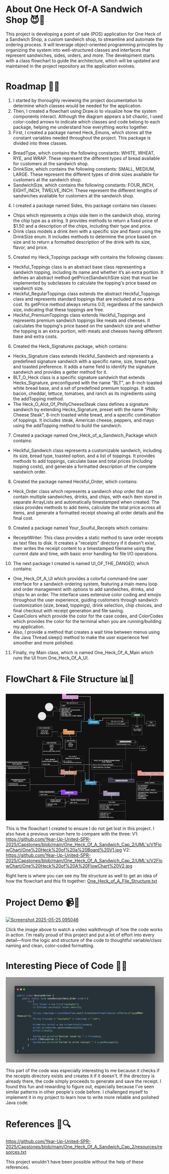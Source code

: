 # About One Heck Of-A Sandwich Shop 😈🥪
This project is developing a point of sale (POS) application for One Heck of a Sandwich Shop, a custom sandwich shop, to streamline and automate the ordering process. 
It will leverage object-oriented programming principles by organizing the system into well-structured classes and interfaces that represent sandwiches, sides, orders, and more. 
The development starts with a class flowchart to guide the architecture, which will be updated and maintained in the project repository as the application evolves.

# Roadmap 🚧🥪
1. I started by thoroughly reviewing the project documentation to determine which classes would be needed for the application.
2. Then, I created a flowchart using Draw.io to visualize how the system components interact. 
Although the diagram appears a bit chaotic, I used color-coded arrows to indicate which classes and code belong to each package, helping me understand how everything works together.
3. First, I created a package named Heck_Emuns, which stores all the constant variables needed throughout the project. This package is divided into three classes.
* BreadType, which contains the following constants: WHITE, WHEAT, RYE, and WRAP. These represent the different types of bread available for customers at the sandwich shop.
* DrinkSize, which contains the following constants: SMALL, MEDIUM, LARGE. These represent the different types of drink sizes available for customers at the sandwich shop.  
* SandwichSize, which contains the following constants: FOUR_INCH, EIGHT_INCH, TWELVE_INCH. These represent the different lengths of sandwiches available for customers at the sandwich shop.
4. I created a package named Sides, this package contains two classes:
* Chips which represents a chips side item in the sandwich shop, storing the chip type as a string. It provides methods to return a fixed price of $1.50 and a description of the chips, including their type and price.
* Drink  class models a drink item with a specific size and flavor using the DrinkSize enum. It includes methods to determine the price based on size and to return a formatted description of the drink with its size, flavor, and price.
5. Created my Heck_Toppings package with contains the following classes:
* Heckful_Toppings class is an abstract base class representing a sandwich topping, including its name and whether it’s an extra portion. It defines an abstract method getPrice(SandwichSize size) that must be implemented by subclasses to calculate the topping's price based on sandwich size.
* Heckful_RegularToppings class extends the abstract Heckful_Toppings class and represents standard toppings that are included at no extra cost. Its getPrice method always returns 0.0, regardless of the sandwich size, indicating that these toppings are free.
* Heckful_PremiumToppings class extends Heckful_Toppings and represents premium sandwich toppings like meats and cheeses. It calculates the topping's price based on the sandwich size and whether the topping is an extra portion, with meats and cheeses having different base and extra costs.
6. Created the Heck_Signatures package, which contains:
* Hecks_Signature class extends Heckful_Sandwich and represents a predefined signature sandwich with a specific name, size, bread type, and toasted preference. It adds a name field to identify the signature sandwich and provides a getter method for it.
* BLT_O_Heck class is a specific signature sandwich that extends Hecks_Signature, preconfigured with the name "BLT", an 8-inch toasted white bread base, and a set of predefined premium toppings. It adds bacon, cheddar, lettuce, tomatoes, and ranch as its ingredients using the addTopping method.
* The Heck_O_Alot_Of_PhillyCheeseSteak class defines a signature sandwich by extending Hecks_Signature, preset with the name "Philly Cheese Steak", 8-inch toasted white bread, and a specific combination of toppings. It includes steak, American cheese, peppers, and mayo using the addTopping method to build the sandwich.
7. Created a package named One_Heck_of_a_Sandwich_Package which contains:
* Heckful_Sandwich class represents a customizable sandwich, including its size, bread type, toasted option, and a list of toppings. It provides methods to add toppings, calculate base and total prices (including topping costs), and generate a formatted description of the complete sandwich order.
8. Created the package named Heckful_Order, which contains:
* Heck_Order class which represents a sandwich shop order that can contain multiple sandwiches, drinks, and chips, with each item stored in separate ArrayLists and automatically timestamped when created. The class provides methods to add items, calculate the total price across all items, and generate a formatted receipt showing all order details and the final cost.
9. Created a package named Your_Soulful_Receipts which contains:
* ReceiptWriter: This class  provides a static method to save order receipts as text files to disk. It creates a "receipts" directory if it doesn't exist, then writes the receipt content to a timestamped filename using the current date and time, with basic error handling for file I/O operations.
10. The next package I created is named UI_OF_THE_DANGED, which contains:
* One_Heck_Of_A_UI which provides a colorful command-line user interface for a sandwich ordering system, featuring a main menu loop and order management with options to add sandwiches, drinks, and chips to an order. The interface uses extensive color coding and emojis throughout the user experience, guiding customers through sandwich customization (size, bread, toppings), drink selection, chip choices, and final checkout with receipt generation and file saving.
* CaseColors which provide the color for the case codes, and ColorCodes which provides the color for the terminal when you are running/building my application.
* Also, I provide a method that creates a wait time between menus using the Java Thread.sleep() method to make the user experience feel smoother and more polished.
11. Finally, my Main class, which is named One_Heck_Of_A_Main which runs the UI from One_Heck_Of_A_UI.


# FlowChart & File Structure 📊🥪
![One Heck of A FlowChart V3.jpg](UML%27s/V3FlowChart/One%20Heck%20of%20A%20FlowChart%20V3.jpg)

This is the flowchart I created to ensure I do not get lost in this project. I also have a previous version here to compare with the three: 
V1: https://github.com/Year-Up-United-SPR-2025/Capstones/blob/main/One_Heck_Of_A_Sandwich_Cap_2/UML's/V1FlowChart/One%20Heck%20of%20a%20Board%20V1.jpg
V2: https://github.com/Year-Up-United-SPR-2025/Capstones/blob/main/One_Heck_Of_A_Sandwich_Cap_2/UML's/V2FlowChart/One%20Heck%20of%20A%20FlowChart%20V2.jpg


Right here is where you can see my file structure as well to get an idea of how the flowchart and this fit together:
[One_Heck_of_A_File_Structure.txt](One_Heck_of_A_File_Structure.txt)
# Project Demo 📹🥪
[![Screenshot 2025-05-25 095046](https://github.com/user-attachments/assets/e7863657-f24f-434a-81d9-1c0b1f32f6f1)](https://youtu.be/tWWfnp2oCEY)

Click the image above to watch a video walkthrough of how the code works in action.
I’m really proud of this project and put a lot of effort into every detail—from the logic and structure of the code to thoughtful variable/class naming and clean, color-coded formatting.

# Interesting Piece of Code 🥪👀
![Capstone 2 IC.png](Screenshots/Capstone%202%20IC.png)

This part of the code was especially interesting to me because it checks if the receipts directory exists and creates it if it doesn't. 
If the directory is already there, the code simply proceeds to generate and save the receipt. I found this fun and rewarding to figure out, especially because I’ve seen similar patterns in other people's code before. 
I challenged myself to implement it in my project to learn how to write more reliable and polished Java code.

# References 🥪🔍
https://github.com/Year-Up-United-SPR-2025/Capstones/blob/main/One_Heck_Of_A_Sandwich_Cap_2/resources/resorces.txt

This project wouldn't have been possible without the help of these references.
